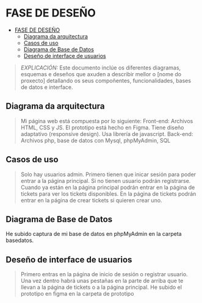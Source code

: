 # FASE DE DESEÑO

- [FASE DE DESEÑO](#fase-de-deseño)
  - [Diagrama da arquitectura](#diagrama-da-arquitectura)
  - [Casos de uso](#casos-de-uso)
  - [Diagrama de Base de Datos](#diagrama-de-base-de-datos)
  - [Deseño de interface de usuarios](#deseño-de-interface-de-usuarios)

> *EXPLICACIÓN:* Este documento inclúe os diferentes diagramas, esquemas e deseños que axuden a describir mellor o [nome do proxecto] detallando os seus compoñentes, funcionalidades, bases de datos e interface.

## Diagrama da arquitectura


> Mi página web está compuesta por lo siguiente:
> Front-end: Archivos HTML, CSS y JS. El prototipo está hecho en Figma. Tiene diseño adaptativo (responsive design). Usa librería de javascript.
> Back-end: Archivos php, base de datos con Mysql, phpMyAdmin, SQL

## Casos de uso


>
> Solo hay usuarios admin. Primero tienen que inicar sesión para poder entrar a la página principal. Si no tienen usuario podrán registrarse. Cuando ya están en la página principal podrán
> entrar en la página de tickets para ver los tickets disponibles. En la página de tickets podrán entrar en la página de crear tickets si quieren crear uno.

## Diagrama de Base de Datos
He subido captura de mi base de datos en phpMyAdmin en la carpeta basedatos.
>
> 

## Deseño de interface de usuarios


> Primero entras en la página de inicio de sesión o registrar usuario. Una vez dentro habrá unas pestañas en la parte de arriba que te llevan a la página de tickets o a la página principal.
> He subido el prototipo en figma en la carpeta de prototipo
>

